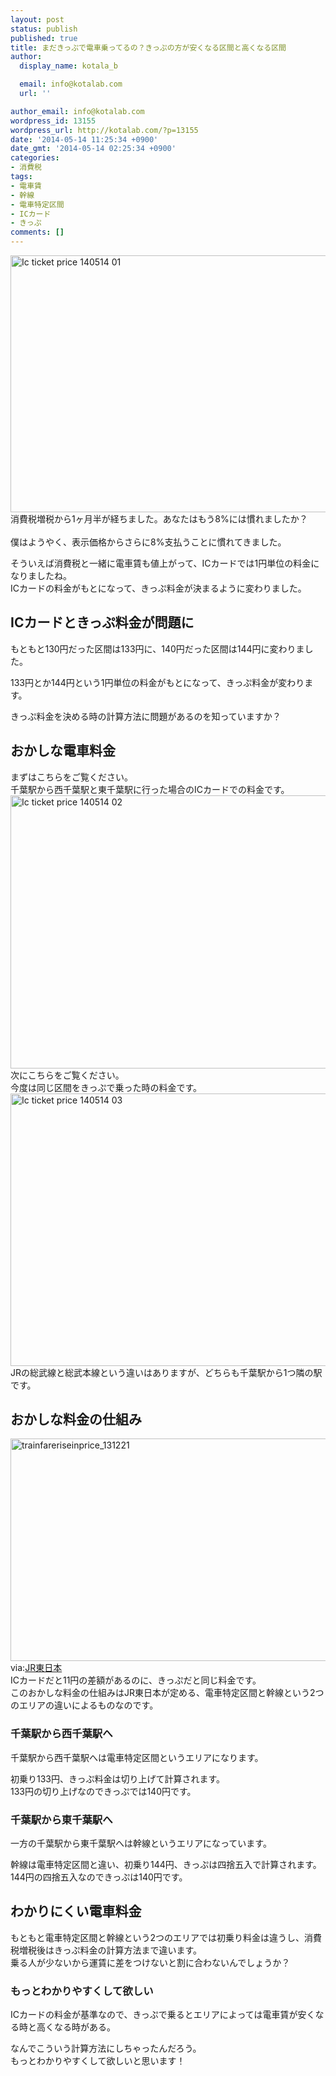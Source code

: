 ```yaml
---
layout: post
status: publish
published: true
title: まだきっぷで電車乗ってるの？きっぷの方が安くなる区間と高くなる区間
author:
  display_name: kotala_b

  email: info@kotalab.com
  url: ''

author_email: info@kotalab.com
wordpress_id: 13155
wordpress_url: http://kotalab.com/?p=13155
date: '2014-05-14 11:25:34 +0900'
date_gmt: '2014-05-14 02:25:34 +0900'
categories:
- 消費税
tags:
- 電車賃
- 幹線
- 電車特定区間
- ICカード
- きっぷ
comments: []
---
```

<p><img src="http://kotalab.com/wp-content/uploads/ic-ticket-price_140514_01.jpg" alt="Ic ticket price 140514 01" title="ic-ticket-price_140514_01.JPG" border="0" width="548" height="411" /><br />
消費税増税から1ヶ月半が経ちました。あなたはもう8%には慣れましたか？<br><br />
僕はようやく、表示価格からさらに8%支払うことに慣れてきました。</p>
<p>そういえば消費税と一緒に電車賃も値上がって、ICカードでは1円単位の料金になりましたね。<br />
ICカードの料金がもとになって、きっぷ料金が決まるように変わりました。<!--more--></p>
<h2>ICカードときっぷ料金が問題に</h2>
<p>もともと130円だった区間は133円に、140円だった区間は144円に変わりました。</p>
<p>133円とか144円という1円単位の料金がもとになって、きっぷ料金が変わります。</p>
<p>きっぷ料金を決める時の計算方法に問題があるのを知っていますか？</p>
<h2>おかしな電車料金</h2>
<p>まずはこちらをご覧ください。<br />
千葉駅から西千葉駅と東千葉駅に行った場合のICカードでの料金です。<br />
<img src="http://kotalab.com/wp-content/uploads/ic-ticket-price_140514_02.jpg" alt="Ic ticket price 140514 02" title="ic-ticket-price_140514_02.JPG" border="0" width="548" height="437" /><br />
次にこちらをご覧ください。<br />
今度は同じ区間をきっぷで乗った時の料金です。<br />
<img src="http://kotalab.com/wp-content/uploads/ic-ticket-price_140514_03.jpg" alt="Ic ticket price 140514 03" title="ic-ticket-price_140514_03.JPG" border="0" width="548" height="436" /><br />
JRの総武線と総武本線という違いはありますが、どちらも千葉駅から1つ隣の駅です。</p>
<h2>おかしな料金の仕組み</h2>
<p><img src="http://kotalab.com/wp-content/uploads/trainfareriseinprice_131221-546x356.png" alt="trainfareriseinprice_131221" width="546" height="356" class="alignnone size-large wp-image-10324" /><br />
via:<a href="http://www.jreast.co.jp/press/2013/20131209.pdf" target="_blank">JR東日本</a><br />
ICカードだと11円の差額があるのに、きっぷだと同じ料金です。<br />
このおかしな料金の仕組みはJR東日本が定める、電車特定区間と幹線という2つのエリアの違いによるものなのです。</p>
<h3>千葉駅から西千葉駅へ</h3>
<p>千葉駅から西千葉駅へは<span class="b">電車特定区間というエリア</span>になります。</p>
<p>初乗り133円、きっぷ料金は切り上げて計算されます。<br />
133円の切り上げなのできっぷでは140円です。</p>
<h3>千葉駅から東千葉駅へ</h3>
<p>一方の千葉駅から東千葉駅へは<span class="b">幹線というエリア</span>になっています。</p>
<p>幹線は電車特定区間と違い、初乗り144円、きっぷは四捨五入で計算されます。<br />
144円の四捨五入なのできっぷは140円です。</p>
<h2>わかりにくい電車料金</h2>
<p>もともと電車特定区間と幹線という2つのエリアでは初乗り料金は違うし、消費税増税後はきっぷ料金の計算方法まで違います。<br />
乗る人が少ないから運賃に差をつけないと割に合わないんでしょうか？</p>
<h3>もっとわかりやすくして欲しい</h3>
<p>ICカードの料金が基準なので、きっぷで乗るとエリアによっては電車賃が安くなる時と高くなる時がある。</p>
<p>なんでこういう計算方法にしちゃったんだろう。<br />
<span class="b">もっとわかりやすくして欲しいと思います！</span></p>
